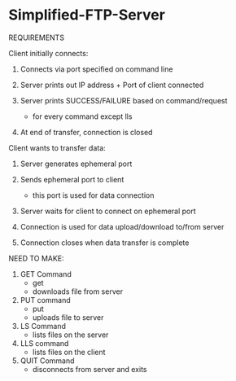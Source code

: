 # Simplified-FTP-Server

REQUIREMENTS

Client initially connects:

1. Connects via port specified on command line

2. Server prints out IP address + Port of client connected

3. Server prints SUCCESS/FAILURE based on command/request
	- for every command except lls

4. At end of transfer, connection is closed



Client wants to transfer data:

1. Server generates ephemeral port

2. Sends ephemeral port to client
	- this port is used for data connection

3. Server waits for client to connect on ephemeral port

4. Connection is used for data upload/download to/from server

5. Connection closes when data transfer is complete


NEED TO MAKE:
1. GET Command
	- get <file name> 
	- downloads file from server
2. PUT command
	- put <file name>
	- uploads file to server
3. LS Command
	- lists files on the server
4. LLS command
	- lists files on the client
5. QUIT Command
	- disconnects from server and exits